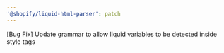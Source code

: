 ```yaml
---
'@shopify/liquid-html-parser': patch
---
```


[Bug Fix] Update grammar to allow liquid variables to be detected inside style tags
